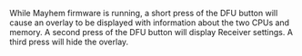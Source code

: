 While Mayhem firmware is running, a short press of the DFU button will cause an overlay to be displayed with information about the two CPUs and memory.  A second press of the DFU button will display Receiver settings.  A third press will hide the overlay.